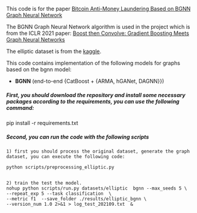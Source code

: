 This code is for the paper [Bitcoin Anti-Money Laundering Based on BGNN Graph Neural Network](https://mp.weixin.qq.com/s/6dw7m6DSqsl1C2jVLUVhpQ)

The BGNN Graph Neural Network  algorithm is used in the project  which is from the ICLR 2021 paper: [Boost then Convolve: Gradient Boosting Meets Graph Neural Networks](https://openreview.net/pdf?id=ebS5NUfoMKL)

The elliptic dataset is from the [kaggle](https://www.kaggle.com/datasets/ellipticco/elliptic-data-set).

This code contains implementation of the following models for graphs based on the bgnn model: 
* **BGNN** (end-to-end {CatBoost + {ARMA, hGANet, DAGNN}})



#####  First,  you should download the repository and install some necessary packages according to the requirements, you can use the following command:

 pip install -r requirements.txt

#####  Second, you can run the code with the following scripts

```
1) first you should process the original dataset, generate the graph dataset, you can execute the following code:

python scripts/preprocessing_elliptic.py


2) train the test the model.
nohup python scripts/run.py datasets/elliptic  bgnn --max_seeds 5 \
--repeat_exp 5 --task classification  \
--metric f1  --save_folder ./results/elliptic_bgnn \
--version_num 1.0 2>&1 > log_test_202109.txt  &
```


